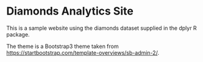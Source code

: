 # Diamonds Analytics Site

This is a sample website using the diamonds dataset supplied in the dplyr R package.

The theme is a Bootstrap3 theme taken from https://startbootstrap.com/template-overviews/sb-admin-2/.
